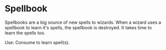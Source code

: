 ﻿# Spellbook

Spellbooks are a big source of new spells to wizards.
When a wizard uses a spellbook to learn it's spells,
the spellbook is destroyed. It takes time to learn the spells too.

Use: Consume to learn spell(s).